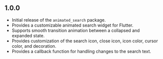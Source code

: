 ## 1.0.0
- Initial release of the `animated_search` package.
- Provides a customizable animated search widget for Flutter.
- Supports smooth transition animation between a collapsed and expanded state.
- Provides customization of the search icon, close icon, icon color, cursor color, and decoration.
- Provides a callback function for handling changes to the search text.
